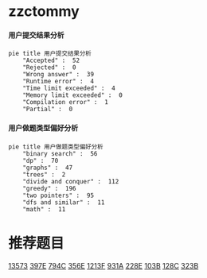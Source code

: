# zzctommy

<!-- tabs:start -->



#### **用户提交结果分析**

```mermaid
pie title 用户提交结果分析
    "Accepted" :  52
    "Rejected" :  0
    "Wrong answer" :  39
    "Runtime error" :  4
    "Time limit exceeded" :  4
    "Memory limit exceeded" :  0
    "Compilation error" :  1
    "Partial" :  0
```

#### **用户做题类型偏好分析**

```mermaid
pie title 用户做题类型偏好分析
    "binary search" :  56
    "dp" :  70
    "graphs" :  47
    "trees" :  2
    "divide and conquer" :  112
    "greedy" :  196
    "two pointers" :  95
    "dfs and similar" :  11
    "math" :  11
```



<!-- tabs:end -->
# 推荐题目
[13573](https://codeforces.com/contest/1357/problem/3)
[397E](https://codeforces.com/contest/397/problem/E)
[794C](https://codeforces.com/contest/794/problem/C)
[356E](https://codeforces.com/contest/356/problem/E)
[1213F](https://codeforces.com/contest/1213/problem/F)
[931A](https://codeforces.com/contest/931/problem/A)
[228E](https://codeforces.com/contest/228/problem/E)
[103B](https://codeforces.com/contest/103/problem/B)
[128C](https://codeforces.com/contest/128/problem/C)
[323B](https://codeforces.com/contest/323/problem/B)
